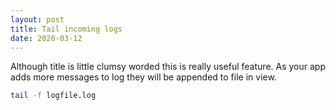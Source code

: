 ```yaml
---
layout: post
title: Tail incoming logs
date: 2020-03-12
---
```


Although title is little clumsy worded this is really useful feature. As your
app adds more messages to log they will be appended to file in view.

```bash
tail -f logfile.log
```
